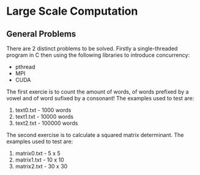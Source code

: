 # Large Scale Computation
## General Problems
There are 2 distinct problems to be solved. Firstly a single-threaded program in C then using the following libraries to introduce concurrency:
- pthread
- MPI
- CUDA

The first exercie is to count the amount of words, of words prefixed by a vowel and of word sufixed by a consonant! The examples used to test are:
1. text0.txt - 1000 words
1. text1.txt - 10000 words
1. text2.txt - 100000 words

The second exercise is to calculate a squared matrix determinant. The examples used to test are:

1. matrix0.txt - 5 x 5
1. matrix1.txt - 10 x 10
1. matrix2.txt - 30 x 30